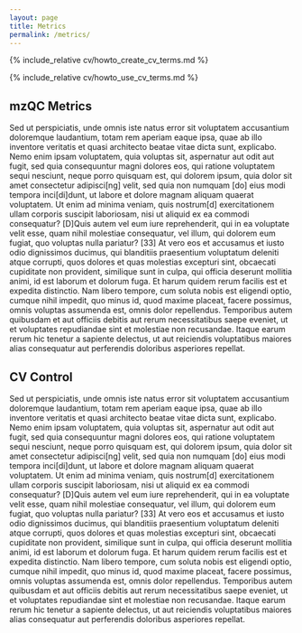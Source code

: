 ```yaml
---
layout: page
title: Metrics
permalink: /metrics/
---
```


{% include_relative cv/howto_create_cv_terms.md %}

{% include_relative cv/howto_use_cv_terms.md %} 

## mzQC Metrics
Sed ut perspiciatis, unde omnis iste natus error sit voluptatem accusantium 
doloremque laudantium, totam rem aperiam eaque ipsa, quae ab illo inventore 
veritatis et quasi architecto beatae vitae dicta sunt, explicabo. Nemo enim 
ipsam voluptatem, quia voluptas sit, aspernatur aut odit aut fugit, sed quia 
consequuntur magni dolores eos, qui ratione voluptatem sequi nesciunt, neque 
porro quisquam est, qui dolorem ipsum, quia dolor sit amet consectetur 
adipisci[ng] velit, sed quia non numquam [do] eius modi tempora inci[di]dunt, 
ut labore et dolore magnam aliquam quaerat voluptatem. Ut enim ad minima 
veniam, quis nostrum[d] exercitationem ullam corporis suscipit laboriosam, nisi 
ut aliquid ex ea commodi consequatur? [D]Quis autem vel eum iure reprehenderit, 
qui in ea voluptate velit esse, quam nihil molestiae consequatur, vel illum, 
qui dolorem eum fugiat, quo voluptas nulla pariatur? [33] At vero eos et 
accusamus et iusto odio dignissimos ducimus, qui blanditiis praesentium 
voluptatum deleniti atque corrupti, quos dolores et quas molestias excepturi 
sint, obcaecati cupiditate non provident, similique sunt in culpa, qui officia 
deserunt mollitia animi, id est laborum et dolorum fuga. Et harum quidem rerum 
facilis est et expedita distinctio. Nam libero tempore, cum soluta nobis est 
eligendi optio, cumque nihil impedit, quo minus id, quod maxime placeat, facere 
possimus, omnis voluptas assumenda est, omnis dolor repellendus. Temporibus 
autem quibusdam et aut officiis debitis aut rerum necessitatibus saepe eveniet, 
ut et voluptates repudiandae sint et molestiae non recusandae. Itaque earum 
rerum hic tenetur a sapiente delectus, ut aut reiciendis voluptatibus maiores 
alias consequatur aut perferendis doloribus asperiores repellat.


## CV Control

Sed ut perspiciatis, unde omnis iste natus error sit voluptatem accusantium 
doloremque laudantium, totam rem aperiam eaque ipsa, quae ab illo inventore 
veritatis et quasi architecto beatae vitae dicta sunt, explicabo. Nemo enim 
ipsam voluptatem, quia voluptas sit, aspernatur aut odit aut fugit, sed quia 
consequuntur magni dolores eos, qui ratione voluptatem sequi nesciunt, neque 
porro quisquam est, qui dolorem ipsum, quia dolor sit amet consectetur 
adipisci[ng] velit, sed quia non numquam [do] eius modi tempora inci[di]dunt, 
ut labore et dolore magnam aliquam quaerat voluptatem. Ut enim ad minima 
veniam, quis nostrum[d] exercitationem ullam corporis suscipit laboriosam, nisi 
ut aliquid ex ea commodi consequatur? [D]Quis autem vel eum iure reprehenderit, 
qui in ea voluptate velit esse, quam nihil molestiae consequatur, vel illum, 
qui dolorem eum fugiat, quo voluptas nulla pariatur? [33] At vero eos et 
accusamus et iusto odio dignissimos ducimus, qui blanditiis praesentium 
voluptatum deleniti atque corrupti, quos dolores et quas molestias excepturi 
sint, obcaecati cupiditate non provident, similique sunt in culpa, qui officia 
deserunt mollitia animi, id est laborum et dolorum fuga. Et harum quidem rerum 
facilis est et expedita distinctio. Nam libero tempore, cum soluta nobis est 
eligendi optio, cumque nihil impedit, quo minus id, quod maxime placeat, facere 
possimus, omnis voluptas assumenda est, omnis dolor repellendus. Temporibus 
autem quibusdam et aut officiis debitis aut rerum necessitatibus saepe eveniet, 
ut et voluptates repudiandae sint et molestiae non recusandae. Itaque earum 
rerum hic tenetur a sapiente delectus, ut aut reiciendis voluptatibus maiores 
alias consequatur aut perferendis doloribus asperiores repellat.

